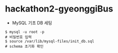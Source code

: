 # hackathon2-gyeonggiBus
- MySQL 기초 DB 세팅
```shell
$ mysql -u root -p
# 비밀번호 입력
$ source /var/lib/mysql-files/init_db.sql
# schema 초기화 확인 
```